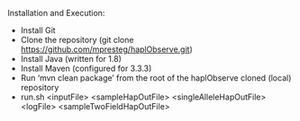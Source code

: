 Installation and Execution:
 - Install Git
 - Clone the repository (git clone https://github.com/mpresteg/haplObserve.git)
 - Install Java (written for 1.8)
 - Install Maven (configured for 3.3.3)
 - Run ‘mvn clean package’ from the root of the haplObserve cloned (local) repository
 - run.sh &lt;inputFile> &lt;sampleHapOutFile> &lt;singleAlleleHapOutFile> &lt;logFile> &lt;sampleTwoFieldHapOutFile>
